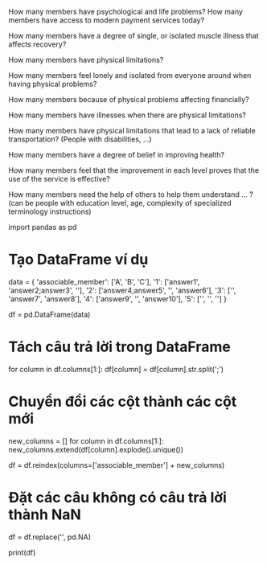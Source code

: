 How many members have psychological and life problems?
How many members have access to modern payment services today?

How many members have a degree of single, or isolated muscle illness that affects recovery?

How many members have physical limitations?

How many members feel lonely and isolated from everyone around when having physical problems?

How many members because of physical problems affecting financially?

How many members have illnesses when there are physical limitations?

How many members have physical limitations that lead to a lack of reliable transportation? (People with disabilities, ...)

How many members have a degree of belief in improving health?

How many members feel that the improvement in each level proves that the use of the service is effective?

How many members need the help of others to help them understand ... ? (can be people with education level, age, complexity of specialized terminology instructions)


import pandas as pd

# Tạo DataFrame ví dụ
data = {
    'associable_member': ['A', 'B', 'C'],
    '1': ['answer1', 'answer2;answer3', ''],
    '2': ['answer4;answer5', '', 'answer6'],
    '3': ['', 'answer7', 'answer8'],
    '4': ['answer9', '', 'answer10'],
    '5': ['', '', '']
}

df = pd.DataFrame(data)

# Tách câu trả lời trong DataFrame
for column in df.columns[1:]:
    df[column] = df[column].str.split(';')

# Chuyển đổi các cột thành các cột mới
new_columns = []
for column in df.columns[1:]:
    new_columns.extend(df[column].explode().unique())

df = df.reindex(columns=['associable_member'] + new_columns)

# Đặt các câu không có câu trả lời thành NaN
df = df.replace('', pd.NA)

print(df)
